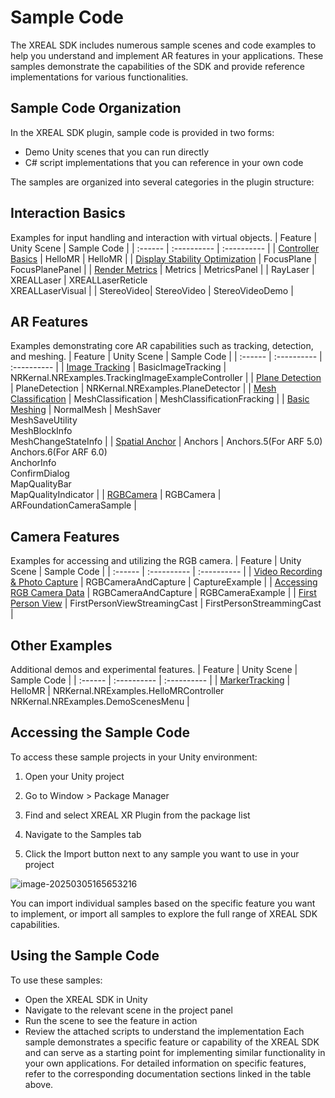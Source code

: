# Sample Code
The XREAL SDK includes numerous sample scenes and code examples to help you understand and implement AR features in your applications. These samples demonstrate the capabilities of the SDK and provide reference implementations for various functionalities.
## Sample Code Organization

In the XREAL SDK plugin, sample code is provided in two forms:

* Demo Unity scenes that you can run directly
* C# script implementations that you can reference in your own code

The samples are organized into several categories in the plugin structure:

## Interaction Basics
Examples for input handling and interaction with virtual objects.
| Feature | Unity Scene | Sample Code |
| :------ | :---------- | :---------- |
| [Controller Basics](01_Getting%20Started%20with%20XREAL%20SDK.md) | HelloMR | HelloMR |
| [Display Stability Optimization](13_Rendering/0_Warping.md) | FocusPlane | FocusPlanePanel |
| [Render Metrics](13_Rendering/3_Render%20Metrics.md) | Metrics | MetricsPanel |
| RayLaser | XREALLaser | XREALLaserReticle<br />XREALLaserVisual |
| StereoVideo| StereoVideo | StereoVideoDemo |

## AR Features
Examples demonstrating core AR capabilities such as tracking, detection, and meshing.
| Feature | Unity Scene | Sample Code |
| :------ | :---------- | :---------- |
| [Image Tracking](08_Image%20Tracking/intro.md) | BasicImageTracking | NRKernal.NRExamples.TrackingImageExampleController |
| [Plane Detection](09_Plane%20Detection.md) | PlaneDetection | NRKernal.NRExamples.PlaneDetector |
| [Mesh Classification](10_Depth%20Mesh/MeshClassification.md) | MeshClassification | MeshClassificationFracking |
| [Basic Meshing](10_Depth%20Mesh/NormalMesh.md) | NormalMesh | MeshSaver<br />MeshSaveUtility<br />MeshBlockInfo<br />MeshChangeStateInfo |
| [Spatial Anchor](11_Spatial%20Anchor/0_intro.md) | Anchors | Anchors.5(For ARF 5.0)<br />Anchors.6(For ARF 6.0)<br />AnchorInfo<br />ConfirmDialog<br />MapQualityBar<br />MapQualityIndicator |
| [RGBCamera](06_Camera/Access%20RGB%20Camera.md) | RGBCamera | ARFoundationCameraSample |
## Camera Features
Examples for accessing and utilizing the RGB camera.
| Feature | Unity Scene | Sample Code |
| :------ | :---------- | :---------- |
| [Video Recording & Photo Capture](06_Camera/Access%20RGB%20Camera.md)  | RGBCameraAndCapture | CaptureExample |
| [Accessing RGB Camera Data](06_Camera/Access%20RGB%20Camera.md) | RGBCameraAndCapture | RGBCameraExample |
| [First Person View](12_Tools/1_First%20Person%20View.md) | FirstPersonViewStreamingCast | FirstPersonStreammingCast |

## Other Examples
Additional demos and experimental features.
| Feature | Unity Scene | Sample Code |
| :------ | :---------- | :---------- |
| [MarkerTracking](08_Image%20Tracking/Marker.md) | HelloMR | NRKernal.NRExamples.HelloMRController<br />NRKernal.NRExamples.DemoScenesMenu |


## Accessing the Sample Code

To access these sample projects in your Unity environment:

1. Open your Unity project

2. Go to Window > Package Manager

3. Find and select XREAL XR Plugin from the package list

4. Navigate to the Samples tab

5. Click the Import button next to any sample you want to use in your project

![image-20250305165653216](https://pub-8dffc52979c34362aa2dbe3a43f0792a.r2.dev/image-20250305165653216.png)

You can import individual samples based on the specific feature you want to implement, or import all samples to explore the full range of XREAL SDK capabilities.



## Using the Sample Code

To use these samples:
- Open the XREAL SDK in Unity
- Navigate to the relevant scene in the project panel
- Run the scene to see the feature in action
- Review the attached scripts to understand the implementation
Each sample demonstrates a specific feature or capability of the XREAL SDK and can serve as a starting point for implementing similar functionality in your own applications.
For detailed information on specific features, refer to the corresponding documentation sections linked in the table above.